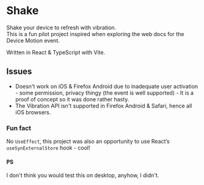# Shake

Shake your device to refresh with vibration.<br/>
This is a fun pilot project inspired when exploring the web docs for the Device Motion event.

Written in React & TypeScript with Vite.

## Issues

- Doesn't work on iOS & Firefox Android due to inadequate user activation - some permission, privacy thingy (the event is well supported) - It is a proof of concept so it was done rather hasty.
- The Vibration API isn't supported in Firefox Android & Safari, hence all iOS browsers.

### Fun fact

No `UseEffect`, this project was also an opportunity to use React’s `useSynExternalStore` hook - cool!

#### PS

I don't think you would test this on desktop, anyhow, I didn't.
